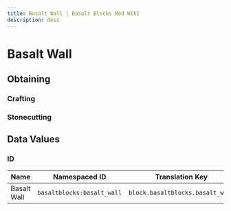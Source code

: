 ```yaml
---
title: Basalt Wall | Basalt Blocks Mod Wiki
description: desc
---
```


# Basalt Wall

<InvSlot id="basaltblocks:basalt_wall" />

## Obtaining

### Crafting

<ShapedRecipe
a2="basalt" b2="basalt" c2="basalt"
a3="basalt" b3="basalt" c3="basalt"
output="basaltblocks:basalt_wall"
:count="6"/>

### Stonecutting

<StonecutterRecipe
input="basalt"
output="basaltblocks:basalt_wall"
:count="1"/>

## Data Values

### ID

| Name        | Namespaced ID              | Translation Key                  |
| ----------- | -------------------------- | -------------------------------- |
| Basalt Wall | `basaltblocks:basalt_wall` | `block.basaltblocks.basalt_wall` |
